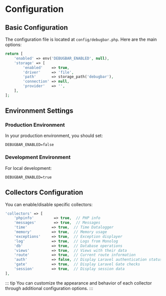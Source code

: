 # Configuration

## Basic Configuration

The configuration file is located at `config/debugbar.php`. Here are the main options:

```php
return [
    'enabled' => env('DEBUGBAR_ENABLED', null),
    'storage' => [
        'enabled'    => true,
        'driver'     => 'file',
        'path'       => storage_path('debugbar'),
        'connection' => null,
        'provider'   => '',
    ],
];
```

## Environment Settings

### Production Environment

In your production environment, you should set:

```env
DEBUGBAR_ENABLED=false
```

### Development Environment

For local development:

```env
DEBUGBAR_ENABLED=true
```

## Collectors Configuration

You can enable/disable specific collectors:

```php
'collectors' => [
    'phpinfo'         => true,  // PHP info
    'messages'        => true,  // Messages
    'time'           => true,  // Time Datalogger
    'memory'         => true,  // Memory usage
    'exceptions'     => true,  // Exception displayer
    'log'            => true,  // Logs from Monolog
    'db'             => true,  // Database operations
    'views'          => true,  // Views with their data
    'route'          => true,  // Current route information
    'auth'           => false, // Display Laravel authentication status
    'gate'           => true,  // Display Laravel Gate checks
    'session'        => true,  // Display session data
],
```

::: tip
You can customize the appearance and behavior of each collector through additional configuration options.
:::